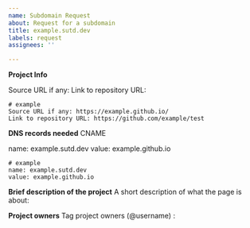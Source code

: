 ```yaml
---
name: Subdomain Request
about: Request for a subdomain
title: example.sutd.dev
labels: request
assignees: ''

---
```


**Project Info**

Source URL if any: 
Link to repository URL: 

```
# example
Source URL if any: https://example.github.io/
Link to repository URL: https://github.com/example/test
```

**DNS records needed**
CNAME

name: example.sutd.dev
value: example.github.io

```
# example
name: example.sutd.dev
value: example.github.io
```

**Brief description of the project**
A short description of what the page is about:



**Project owners**
Tag project owners (@username) : 
